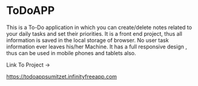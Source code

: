 # ToDoAPP
This is a To-Do application in which you can create/delete notes related to your daily tasks and set their priorities. It is a front end project, thus all information is saved in the local storage of browser. No user task information ever leaves his/her Machine. It has a full responsive design , thus can be used in mobile phones and tablets also.


Link To Project ->

https://todoappsumitzet.infinityfreeapp.com
